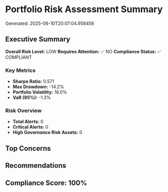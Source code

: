 # Portfolio Risk Assessment Summary

Generated: 2025-06-10T20:07:04.958456

## Executive Summary

**Overall Risk Level:** LOW
**Requires Attention:** ✅ NO
**Compliance Status:** ✅ COMPLIANT

### Key Metrics
- **Sharpe Ratio:** 0.571
- **Max Drawdown:** -14.2%
- **Portfolio Volatility:** 16.0%
- **VaR (95%):** -1.3%

### Risk Overview
- **Total Alerts:** 0
- **Critical Alerts:** 0
- **High Governance Risk Assets:** 0

## Top Concerns

## Recommendations

## Compliance Score: 100%
